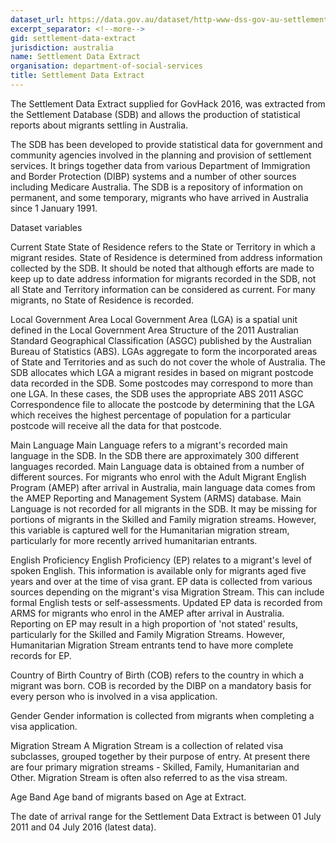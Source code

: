 ```yaml
---
dataset_url: https://data.gov.au/dataset/http-www-dss-gov-au-settlement-and-multicultural-affairs-programs-policy-settlement-services
excerpt_separator: <!--more-->
gid: settlement-data-extract
jurisdiction: australia
name: Settlement Data Extract
organisation: department-of-social-services
title: Settlement Data Extract
---
```


The Settlement Data Extract supplied for GovHack 2016, was extracted from the Settlement Database (SDB) and allows the production of statistical reports about migrants settling in Australia. 

<!--more-->

The SDB has been developed to provide statistical data for government and community agencies involved in the planning and provision of settlement services. It brings together data from various Department of Immigration and Border Protection (DIBP) systems and a number of other sources including Medicare Australia. The SDB is a repository of information on permanent, and some temporary, migrants who have arrived in Australia since 1 January 1991. 


Dataset variables

Current State
State of Residence refers to the State or Territory in which a migrant resides. State of Residence is determined from address information collected by the SDB. 
It should be noted that although efforts are made to keep up to date address information for migrants recorded in the SDB, not all State and Territory information can be considered as current. For many migrants, no State of Residence is recorded.

Local Government Area
Local Government Area (LGA) is a spatial unit defined in the Local Government Area Structure of the 2011 Australian Standard Geographical Classification (ASGC) published by the Australian Bureau of Statistics (ABS). LGAs aggregate to form the incorporated areas of State and Territories and as such do not cover the whole of Australia.
The SDB allocates which LGA a migrant resides in based on migrant postcode data recorded in the SDB. Some postcodes may correspond to more than one LGA. In these cases, the SDB uses the appropriate ABS 2011 ASGC Correspondence file to allocate the postcode by determining that the LGA which receives the highest percentage of population for a particular postcode will receive all the data for that postcode.

Main Language
Main Language refers to a migrant's recorded main language in the SDB. In the SDB there are approximately 300 different languages recorded. Main Language data is obtained from a number of different sources. 
For migrants who enrol with the Adult Migrant English Program (AMEP) after arrival in Australia, main language data comes from the AMEP Reporting and Management System (ARMS) database. 
Main Language is not recorded for all migrants in the SDB. It may be missing for portions of migrants in the Skilled and Family migration streams. However, this variable is captured well for the Humanitarian migration stream, particularly for more recently arrived humanitarian entrants.

English Proficiency
English Proficiency (EP) relates to a migrant's level of spoken English. This information is available only for migrants aged five years and over at the time of visa grant. EP data is collected from various sources depending on the migrant's visa Migration Stream. This can include formal English tests or self-assessments. Updated EP data is recorded from ARMS for migrants who enrol in the AMEP after arrival in Australia. 
Reporting on EP may result in a high proportion of 'not stated' results, particularly for the Skilled and Family Migration Streams. However, Humanitarian Migration Stream entrants tend to have more complete records for EP.

Country of Birth
Country of Birth (COB) refers to the country in which a migrant was born. COB is recorded by the DIBP on a mandatory basis for every person who is involved in a visa application.

Gender
Gender information is collected from migrants when completing a visa application.

Migration Stream
A Migration Stream is a collection of related visa subclasses, grouped together by their purpose of entry. At present there are four primary migration streams - Skilled, Family, Humanitarian and Other. Migration Stream is often also referred to as the visa stream.

Age Band
Age band of migrants based on Age at Extract.

 
The date of arrival range for the Settlement Data Extract is between 01 July 2011 and 04 July 2016 (latest data).